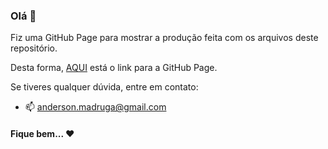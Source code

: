 ### Olá 👋

Fiz uma GitHub Page para mostrar a produção feita com os arquivos deste repositório.

Desta forma, [AQUI](https://devmadruga.github.io/SQL/) está o link para a GitHub Page.


Se tiveres qualquer dúvida, entre em contato:
* 📫  anderson.madruga@gmail.com

#### Fique bem... ❤️

